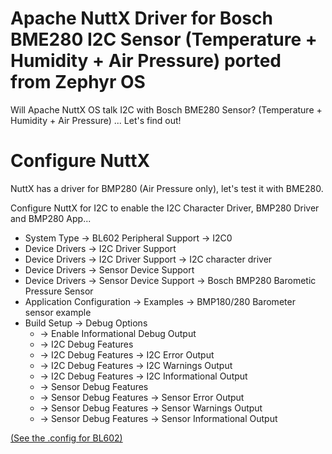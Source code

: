 # Apache NuttX Driver for Bosch BME280 I2C Sensor (Temperature + Humidity + Air Pressure) ported from Zephyr OS

Will Apache NuttX OS talk I2C with Bosch BME280 Sensor? (Temperature + Humidity + Air Pressure) ... Let's find out!

# Configure NuttX

NuttX has a driver for BMP280 (Air Pressure only), let's test it with BME280.

Configure NuttX for I2C to enable the I2C Character Driver, BMP280 Driver and BMP280 App...

- System Type → BL602 Peripheral Support → I2C0
- Device Drivers → I2C Driver Support
- Device Drivers → I2C Driver Support →  I2C character driver
- Device Drivers → Sensor Device Support
- Device Drivers → Sensor Device Support →  Bosch BMP280 Barometic Pressure Sensor
- Application Configuration → Examples →  BMP180/280 Barometer sensor example
- Build Setup → Debug Options
  - → Enable Informational Debug Output 
  - → I2C Debug Features
  - → I2C Debug Features →  I2C Error Output
  - → I2C Debug Features →  I2C Warnings Output
  - → I2C Debug Features →  I2C Informational Output  
  - → Sensor Debug Features
  - → Sensor Debug Features → Sensor Error Output
  - → Sensor Debug Features → Sensor Warnings Output  
  - → Sensor Debug Features → Sensor Informational Output 

[(See the .config for BL602)](https://gist.github.com/lupyuen/9d84889f5e2415ecb0f28cea2c2a657f)
